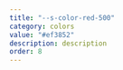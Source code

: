 ```yaml
---
title: "--s-color-red-500"
category: colors
value: "#ef3852"
description: description
order: 8
---
```

